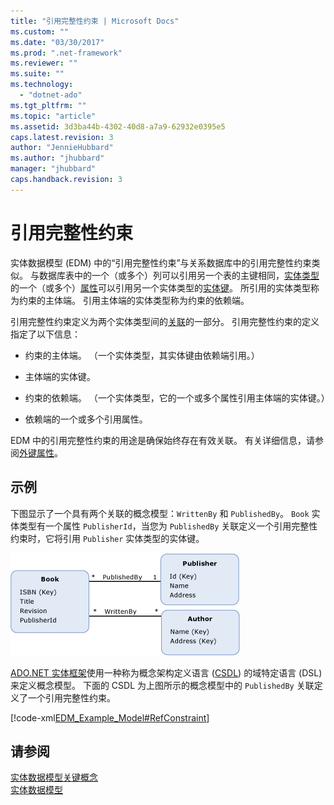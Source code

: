 ```yaml
---
title: "引用完整性约束 | Microsoft Docs"
ms.custom: ""
ms.date: "03/30/2017"
ms.prod: ".net-framework"
ms.reviewer: ""
ms.suite: ""
ms.technology: 
  - "dotnet-ado"
ms.tgt_pltfrm: ""
ms.topic: "article"
ms.assetid: 3d3ba44b-4302-40d8-a7a9-62932e0395e5
caps.latest.revision: 3
author: "JennieHubbard"
ms.author: "jhubbard"
manager: "jhubbard"
caps.handback.revision: 3
---
```

# 引用完整性约束
实体数据模型 \(EDM\) 中的“引用完整性约束”与关系数据库中的引用完整性约束类似。  与数据库表中的一个（或多个）列可以引用另一个表的主键相同，[实体类型](../../../../docs/framework/data/adonet/entity-type.md)的一个（或多个）[属性](../../../../docs/framework/data/adonet/property.md)可以引用另一个实体类型的[实体键](../../../../docs/framework/data/adonet/entity-key.md)。  所引用的实体类型称为约束的主体端。  引用主体端的实体类型称为约束的依赖端。  
  
 引用完整性约束定义为两个实体类型间的[关联](../../../../docs/framework/data/adonet/association-type.md)的一部分。  引用完整性约束的定义指定了以下信息：  
  
-   约束的主体端。  （一个实体类型，其实体键由依赖端引用。）  
  
-   主体端的实体键。  
  
-   约束的依赖端。  （一个实体类型，它的一个或多个属性引用主体端的实体键。）  
  
-   依赖端的一个或多个引用属性。  
  
 EDM 中的引用完整性约束的用途是确保始终存在有效关联。  有关详细信息，请参阅[外键属性](../../../../docs/framework/data/adonet/foreign-key-property.md)。  
  
## 示例  
 下图显示了一个具有两个关联的概念模型：`WrittenBy` 和 `PublishedBy`。  `Book` 实体类型有一个属性 `PublisherId`，当您为 `PublishedBy` 关联定义一个引用完整性约束时，它将引用 `Publisher` 实体类型的实体键。  
  
 ![RefConstraintModel](../../../../docs/framework/data/adonet/media/refconstraintmodel.gif "RefConstraintModel")  
  
 [ADO.NET 实体框架](../../../../docs/framework/data/adonet/ef/index.md)使用一种称为概念架构定义语言 \([CSDL](../../../../docs/framework/data/adonet/ef/language-reference/csdl-specification.md)\) 的域特定语言 \(DSL\) 来定义概念模型。  下面的 CSDL 为上图所示的概念模型中的 `PublishedBy` 关联定义了一个引用完整性约束。  
  
 [!code-xml[EDM_Example_Model#RefConstraint](../../../../samples/snippets/xml/VS_Snippets_Data/edm_example_model/xml/books4.edmx#refconstraint)]  
  
## 请参阅  
 [实体数据模型关键概念](../../../../docs/framework/data/adonet/entity-data-model-key-concepts.md)   
 [实体数据模型](../../../../docs/framework/data/adonet/entity-data-model.md)